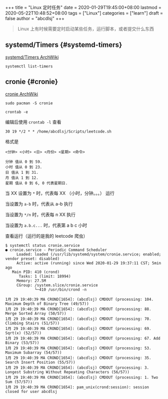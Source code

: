 +++
title = "Linux 定时任务"
date = 2020-01-29T19:45:00+08:00
lastmod = 2020-05-22T10:48:52+08:00
tags = ["Linux"]
categories = ["learn"]
draft = false
author = "abcdlsj"
+++

> Linux 上有时候需要定时启动某些任务，运行脚本，或者提交什么东西

<!--more-->


## systemd/Timers {#systemd-timers}

[systemd/Timers ArchWiki](https://wiki.archlinux.org/index.php/Systemd/Timers%5F(%E7%AE%80%E4%BD%93%E4%B8%AD%E6%96%87))

```shell
systemctl list-timers
```


## cronie {#cronie}

[cronie ArchWiki](https://wiki.archlinux.org/index.php/Cron%5F(%E7%AE%80%E4%BD%93%E4%B8%AD%E6%96%87))

```shell
sudo pacman -S cronie
```

```shell
crontab -e
```

编辑后使用 `crontab -l` 查看

```shell
30 19 */2 * * /home/abcdlsj/Scripts/leetcode.sh
```

格式是

```nil
<分钟> <小时> <日> <月份> <星期> <命令>

分钟 值从 0 到 59.
小时 值从 0 到 23.
日 值从 1 到 31.
月 值从 1 到 12.
星期 值从 0 到 6, 0 代表星期日.
```

当 XX 设置为 `*` 时，代表每 XX （小时，分钟。。。） 运行

当设置为 `a-b` 时，代表从 a-b 执行

当设置为 `*/n` 时，代表每 n XX 执行

当设置为 `a.b.c...` 时，代表第 a b c 小时

查看运行（运行的是我的 leetcode 爬虫）

```nil
$ systemctl status cronie.service
● cronie.service - Periodic Command Scheduler
	 Loaded: loaded (/usr/lib/systemd/system/cronie.service; enabled; vendor preset: disabled)
	 Active: active (running) since Wed 2020-01-29 19:37:11 CST; 5min ago
   Main PID: 410 (crond)
	  Tasks: 1 (limit: 18994)
	 Memory: 27.5M
	 CGroup: /system.slice/cronie.service
			 └─410 /usr/bin/crond -n

1月 29 19:40:39 MA CROND[1654]: (abcdlsj) CMDOUT (processing: 104. Maximum Depth of Binary Tree (49/57))
1月 29 19:40:39 MA CROND[1654]: (abcdlsj) CMDOUT (processing: 88. Merge Sorted Array (50/57))
1月 29 19:40:39 MA CROND[1654]: (abcdlsj) CMDOUT (processing: 70. Climbing Stairs (51/57))
1月 29 19:40:39 MA CROND[1654]: (abcdlsj) CMDOUT (processing: 69. Sqrt(x) (52/57))
1月 29 19:40:39 MA CROND[1654]: (abcdlsj) CMDOUT (processing: 67. Add Binary (53/57))
1月 29 19:40:39 MA CROND[1654]: (abcdlsj) CMDOUT (processing: 53. Maximum Subarray (54/57))
1月 29 19:40:39 MA CROND[1654]: (abcdlsj) CMDOUT (processing: 35. Search Insert Position (55/57))
1月 29 19:40:39 MA CROND[1654]: (abcdlsj) CMDOUT (processing: 3. Longest Substring Without Repeating Characters (56/57))
1月 29 19:40:39 MA CROND[1654]: (abcdlsj) CMDOUT (processing: 1. Two Sum (57/57))
1月 29 19:40:39 MA CROND[1654]: pam_unix(crond:session): session closed for user abcdlsj
```
